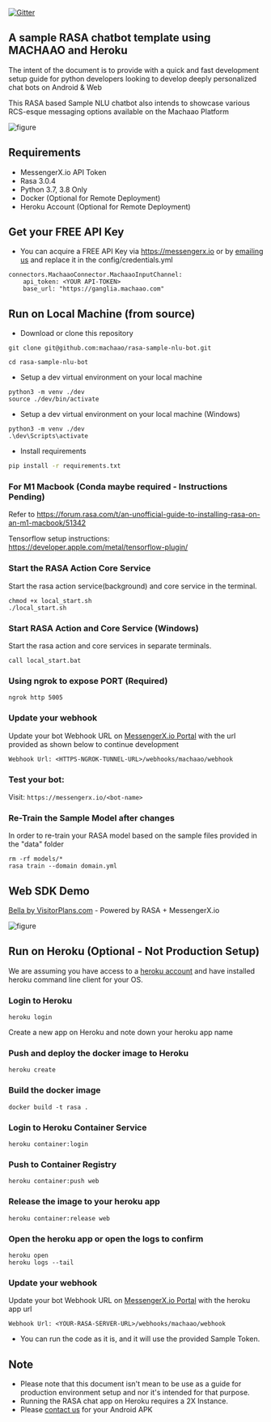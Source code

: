 [![Gitter](https://badges.gitter.im/messengerx-io/community.svg)](https://gitter.im/messengerx-io/community?utm_source=badge&utm_medium=badge&utm_campaign=pr-badge)  

## A sample RASA chatbot template using MACHAAO and Heroku ##
The intent of the document is to provide with a quick and fast development setup guide for python developers looking to develop deeply personalized chat bots on Android & Web

This RASA based Sample NLU chatbot also intends to showcase various RCS-esque messaging options available on the Machaao Platform

![figure](images/sample_rasa_machaao_bot.jpeg)

## Requirements ##
* MessengerX.io API Token
* Rasa 3.0.4
* Python 3.7, 3.8 Only
* Docker (Optional for Remote Deployment)
* Heroku Account (Optional for Remote Deployment)

## Get your FREE API Key ##
* You can acquire a FREE API Key via https://messengerx.io 
or by [emailing us](mailto:connect@machaao.com) and replace it in the config/credentials.yml
```
connectors.MachaaoConnector.MachaaoInputChannel:
    api_token: <YOUR API-TOKEN>
    base_url: "https://ganglia.machaao.com"
```

## Run on Local Machine (from source) ##
* Download or clone this repository
```
git clone git@github.com:machaao/rasa-sample-nlu-bot.git

cd rasa-sample-nlu-bot
```

* Setup a dev virtual environment on your local machine
```
python3 -m venv ./dev
source ./dev/bin/activate
```

* Setup a dev virtual environment on your local machine (Windows)
```
python3 -m venv ./dev
.\dev\Scripts\activate
```

* Install requirements
```bash
pip install -r requirements.txt
```
### For M1 Macbook (Conda maybe required - Instructions Pending) ####
Refer to 
https://forum.rasa.com/t/an-unofficial-guide-to-installing-rasa-on-an-m1-macbook/51342

Tensorflow setup instructions: https://developer.apple.com/metal/tensorflow-plugin/

### Start the RASA Action Core Service ###
Start the rasa action service(background) and core service in the terminal. 
```
chmod +x local_start.sh
./local_start.sh
```

### Start RASA Action and Core Service (Windows) ###
Start the rasa action and core services in separate terminals.<br>
```
call local_start.bat
```

### Using ngrok to expose PORT (Required) ###
```
ngrok http 5005
```

### Update your webhook ###
Update your bot Webhook URL on [MessengerX.io Portal](https://portal.messengerx.io) with the url provided as shown below to continue development
```
Webhook Url: <HTTPS-NGROK-TUNNEL-URL>/webhooks/machaao/webhook
```

### Test your bot:
Visit: ```https://messengerx.io/<bot-name>```


### Re-Train the Sample Model after changes ###
In order to re-train your RASA model based on the sample files provided in the "data" folder
```
rm -rf models/*
rasa train --domain domain.yml
```

## Web SDK Demo ##
[Bella by VisitorPlans.com](https://messengerx.io/vp) - Powered by RASA + MessengerX.io

![figure](images/sample_rasa_web_bot.png)

## Run on Heroku (Optional - Not Production Setup) ##

We are assuming you have access to a [heroku account](https://heroku.com)
and have installed heroku command line client for your OS.

### Login to Heroku ###
```
heroku login
```

Create a new app on Heroku and note down your heroku app name

### Push and deploy the docker image to Heroku ###
```
heroku create
```

### Build the docker image ###
```
docker build -t rasa .
```

### Login to Heroku Container Service ###
```
heroku container:login
```

### Push to Container Registry ###
```
heroku container:push web
```
### Release the image to your heroku app ###
```
heroku container:release web
```
### Open the heroku app or open the logs to confirm ###
```
heroku open
heroku logs --tail
```

### Update your webhook ###
Update your bot Webhook URL on [MessengerX.io Portal](https://portal.messengerx.io) with the heroku app url
```
Webhook Url: <YOUR-RASA-SERVER-URL>/webhooks/machaao/webhook
```

* You can run the code as it is, and it will use the provided Sample Token.


## Note ##
* Please note that this document isn't mean to be use as a guide for production environment setup and nor it's intended for that purpose.
* Running the RASA chat app on Heroku requires a 2X Instance.
* Please [contact us](mailto:connect@machaao.com) for your Android APK
